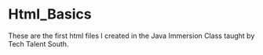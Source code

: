 # Html_Basics
These are the first html files I created in the Java Immersion Class taught by Tech Talent South. 
